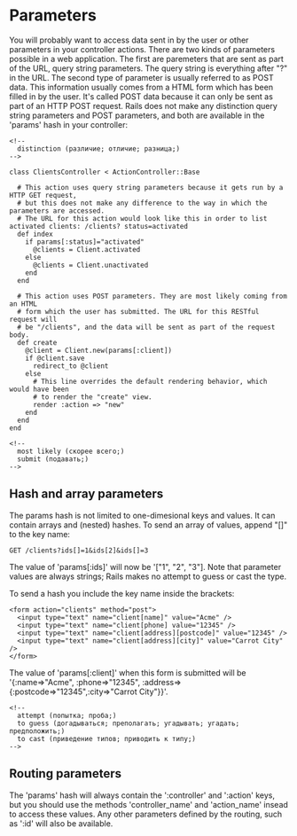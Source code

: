 ﻿# Parameters #

You will probably want to access data sent in by the user or other parameters in your controller actions. There are two kinds of parameters possible in a web application. The first are paremeters that are sent as part of the URL, query string parameters. The query string is everything after "?" in the URL. The second type of parameter is usually referred to as POST data. This information usually comes from a HTML form which has been filled in by the user. It's called POST data because it can only be sent as part of an HTTP POST request. Rails does not make any distinction query string parameters and POST parameters, and both are available in the 'params' hash in your controller:

	<!--
	  distinction (различие; отличие; разница;)
	-->

	class ClientsController < ActionController::Base

	  # This action uses query string parameters because it gets run by a HTTP GET request, 
	  # but this does not make any difference to the way in which the parameters are accessed.
	  # The URL for this action would look like this in order to list activated clients: /clients? status=activated
	  def index
	    if params[:status]="activated"
	      @clients = Client.activated
	    else
	      @clients = Client.unactivated
	    end
	  end

	  # This action uses POST parameters. They are most likely coming from an HTML
	  # form which the user has submitted. The URL for this RESTful request will
	  # be "/clients", and the data will be sent as part of the request body.
	  def create
	    @client = Client.new(params[:client])
	    if @client.save
	      redirect_to @client
	    else
	      # This line overrides the default rendering behavior, which would have been
	      # to render the "create" view.
	      render :action => "new"
	    end
	  end
	end
	
	<!--
	  most likely (скорее всего;)
	  submit (подавать;)
	-->
	  
## Hash and array parameters ##

The params hash is not limited to one-dimesional keys and values. It can contain arrays and (nested) hashes. To send an array of values, append "[]" to the key name:

	GET /clients?ids[]=1&ids[2]&ids[]=3

The value of 'params[:ids]' will now be '["1", "2", "3"]. Note that parameter values are always strings; Rails makes no attempt to guess or cast the type.

To send a hash you include the key name inside the brackets:

	<form action="clients" method="post">
	  <input type="text" name="client[name]" value="Acme" />
	  <input type="text" name="client[phone] value="12345" />
	  <input type="text" name="client[address][postcode]" value="12345" />
	  <input type="text" name="client[address][city]" value="Carrot City" />
	</form>

The value of 'params[:client]' when this form is submitted will be '{:name=>"Acme", :phone=>"12345", :address=>{:postcode=>"12345",:city=>"Carrot City"}}'.
	
	<!--
	  attempt (попытка; проба;)
	  to guess (догадываться; преполагать; угадывать; угадать; предположить;)
	  to cast (приведение типов; приводить к типу;)
	-->
## Routing parameters ##

The 'params' hash will always contain the ':controller' and ':action' keys, but you should use the methods 'controller_name' and 'action_name' insead to access these values. Any other parameters defined by the routing, such as ':id' will also be available.

